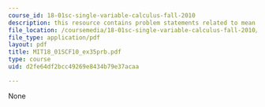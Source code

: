 ```yaml
---
course_id: 18-01sc-single-variable-calculus-fall-2010
description: this resource contains problem statements related to mean value theorem.
file_location: /coursemedia/18-01sc-single-variable-calculus-fall-2010/d2fe64df2bcc49269e8434b79e37acaa_MIT18_01SCF10_ex35prb.pdf
file_type: application/pdf
layout: pdf
title: MIT18_01SCF10_ex35prb.pdf
type: course
uid: d2fe64df2bcc49269e8434b79e37acaa

---
```

None